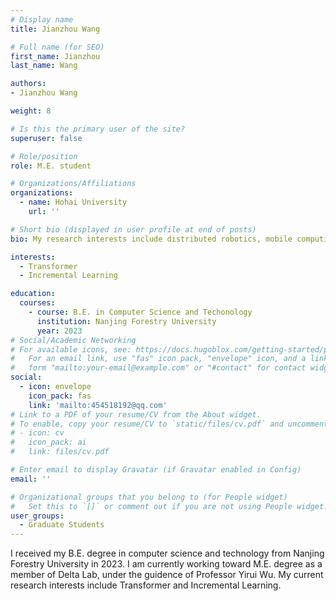 ```yaml
---
# Display name
title: Jianzhou Wang

# Full name (for SEO)
first_name: Jianzhou
last_name: Wang

authors:
- Jianzhou Wang

weight: 8

# Is this the primary user of the site?
superuser: false

# Role/position
role: M.E. student

# Organizations/Affiliations
organizations:
  - name: Hohai University
    url: ''

# Short bio (displayed in user profile at end of posts)
bio: My research interests include distributed robotics, mobile computing and programmable matter.

interests:
  - Transformer
  - Incremental Learning

education:
  courses:
    - course: B.E. in Computer Science and Techonology
      institution: Nanjing Forestry University
      year: 2023
# Social/Academic Networking
# For available icons, see: https://docs.hugoblox.com/getting-started/page-builder/#icons
#   For an email link, use "fas" icon pack, "envelope" icon, and a link in the
#   form "mailto:your-email@example.com" or "#contact" for contact widget.
social:
  - icon: envelope
    icon_pack: fas
    link: 'mailto:454518192@qq.com'
# Link to a PDF of your resume/CV from the About widget.
# To enable, copy your resume/CV to `static/files/cv.pdf` and uncomment the lines below.
# - icon: cv
#   icon_pack: ai
#   link: files/cv.pdf

# Enter email to display Gravatar (if Gravatar enabled in Config)
email: ''

# Organizational groups that you belong to (for People widget)
#   Set this to `[]` or comment out if you are not using People widget.
user_groups:
  - Graduate Students
---
```


I received my B.E. degree in computer science and technology from Nanjing Forestry University in 2023. I am currently working toward M.E. degree as a member of Delta Lab, under the guidence of Professor Yirui Wu. My current research interests include Transformer and Incremental Learning.
